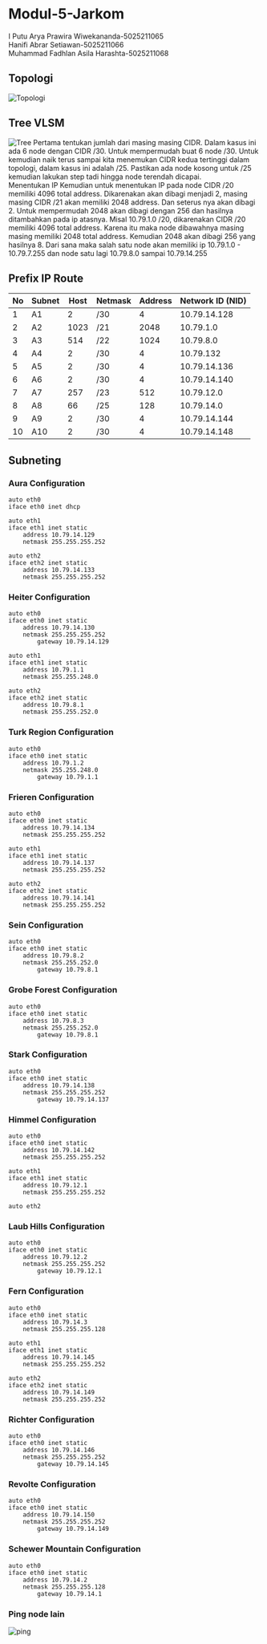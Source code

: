 # Modul-5-Jarkom

I Putu Arya Prawira Wiwekananda-5025211065<br>
Hanifi Abrar Setiawan-5025211066<br>
Muhammad Fadhlan Asila Harashta-5025211068<br>

## Topologi
![Topologi](https://cdn.discordapp.com/attachments/903112010504482836/1185193704810623076/image.png?ex=658eb8a7&is=657c43a7&hm=0c436d98a611d38e011d1eaf582788c69a36b8d54e3abcbec92c7c5517772d97&)

## Tree VLSM
![Tree](https://cdn.discordapp.com/attachments/903112010504482836/1186673828718452807/image.png?ex=65941b20&is=6581a620&hm=0d285d942c3de4b7d159c07c53a0c0991f1256ad03730a9321174839f5f5e5ba&)
Pertama tentukan jumlah dari masing masing CIDR. Dalam kasus ini ada 6 node dengan CIDR /30. Untuk mempermudah buat 6 node /30. Untuk kemudian naik terus sampai kita menemukan CIDR kedua tertinggi dalam topologi, dalam kasus ini adalah /25. Pastikan ada node kosong untuk /25 kemudian lakukan step tadi hingga node terendah dicapai. <br>
Menentukan IP
Kemudian untuk menentukan IP pada node CIDR /20 memiliki 4096 total address. Dikarenakan akan dibagi menjadi 2, masing masing CIDR /21 akan memiliki 2048 address. Dan seterus nya akan dibagi 2. Untuk mempermudah 2048 akan dibagi dengan 256 dan hasilnya ditambahkan pada ip atasnya. Misal 10.79.1.0 /20, dikarenakan CIDR /20 memiliki 4096 total address. Karena itu maka node dibawahnya masing masing memiliki 2048 total address. Kemudian 2048 akan dibagi 256 yang hasilnya 8. Dari sana maka salah satu node akan memiliki ip 10.79.1.0 - 10.79.7.255 dan node satu lagi 10.79.8.0 sampai 10.79.14.255 <br>

## Prefix IP Route

| No | Subnet | Host | Netmask | Address | Network ID (NID) |
|---|--------|------|---------|---------|------------------ |
| 1 | A1     | 2    | /30     | 4       | 10.79.14.128      |
| 2 | A2     | 1023 | /21     | 2048    | 10.79.1.0         |
| 3 | A3     | 514  | /22     | 1024    | 10.79.8.0         |
| 4 | A4     | 2    | /30     | 4       | 10.79.132         |
| 5 | A5     | 2    | /30     | 4       | 10.79.14.136      |
| 6 | A6     | 2    | /30     | 4       | 10.79.14.140      |
| 7 | A7     | 257  | /23     | 512     | 10.79.12.0        |
| 8 | A8     | 66   | /25     | 128     | 10.79.14.0        |
| 9 | A9     | 2    | /30     | 4       | 10.79.14.144      |
|10 | A10    | 2    | /30     | 4       | 10.79.14.148      |

## Subneting

### Aura Configuration
```
auto eth0
iface eth0 inet dhcp

auto eth1
iface eth1 inet static
	address 10.79.14.129
	netmask 255.255.255.252

auto eth2
iface eth2 inet static
	address 10.79.14.133
	netmask 255.255.255.252
```

### Heiter Configuration
```
auto eth0
iface eth0 inet static
	address 10.79.14.130
	netmask 255.255.255.252
        gateway 10.79.14.129

auto eth1
iface eth1 inet static
	address 10.79.1.1
	netmask 255.255.248.0

auto eth2
iface eth2 inet static
	address 10.79.8.1
	netmask 255.255.252.0
```

### Turk Region Configuration
```
auto eth0
iface eth0 inet static
	address 10.79.1.2
	netmask 255.255.248.0
        gateway 10.79.1.1
```

### Frieren Configuration
```
auto eth0
iface eth0 inet static
	address 10.79.14.134
	netmask 255.255.255.252

auto eth1
iface eth1 inet static
	address 10.79.14.137
	netmask 255.255.255.252

auto eth2
iface eth2 inet static
	address 10.79.14.141
	netmask 255.255.255.252
```

### Sein Configuration
```
auto eth0
iface eth0 inet static
	address 10.79.8.2
	netmask 255.255.252.0
        gateway 10.79.8.1
```

### Grobe Forest Configuration
```
auto eth0
iface eth0 inet static
	address 10.79.8.3
	netmask 255.255.252.0
        gateway 10.79.8.1
```

### Stark Configuration
```
auto eth0
iface eth0 inet static
	address 10.79.14.138
	netmask 255.255.255.252
        gateway 10.79.14.137
```

### Himmel Configuration
```
auto eth0
iface eth0 inet static
	address 10.79.14.142
	netmask 255.255.255.252

auto eth1
iface eth1 inet static
	address 10.79.12.1
	netmask 255.255.255.252

auto eth2
```

### Laub Hills Configuration
```
auto eth0
iface eth0 inet static
	address 10.79.12.2
	netmask 255.255.255.252
        gateway 10.79.12.1
```

### Fern Configuration
```
auto eth0
iface eth0 inet static
	address 10.79.14.3
	netmask 255.255.255.128

auto eth1
iface eth1 inet static
	address 10.79.14.145
	netmask 255.255.255.252

auto eth2
iface eth2 inet static
	address 10.79.14.149
	netmask 255.255.255.252

```

### Richter Configuration
```
auto eth0
iface eth0 inet static
	address 10.79.14.146
	netmask 255.255.255.252
        gateway 10.79.14.145
```

### Revolte Configuration
```
auto eth0
iface eth0 inet static
	address 10.79.14.150
	netmask 255.255.255.252
        gateway 10.79.14.149
```

### Schewer Mountain Configuration
```
auto eth0
iface eth0 inet static
	address 10.79.14.2
	netmask 255.255.255.128
        gateway 10.79.14.1
```
### Ping node lain
![ping](https://cdn.discordapp.com/attachments/1173915504872796160/1186661992036053112/image.png?ex=6594101a&is=65819b1a&hm=f863c331a8ec251a68f7e246318e2fc1f7306587f9d41e2b9529af7a887db86d&)
